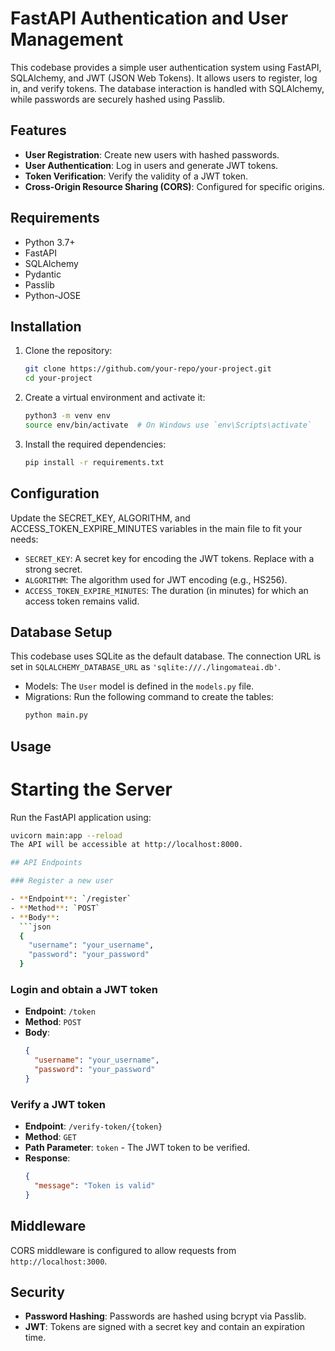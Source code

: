 # FastAPI Authentication and User Management

This codebase provides a simple user authentication system using FastAPI, SQLAlchemy, and JWT (JSON Web Tokens). It allows users to register, log in, and verify tokens. The database interaction is handled with SQLAlchemy, while passwords are securely hashed using Passlib.

## Features

- **User Registration**: Create new users with hashed passwords.
- **User Authentication**: Log in users and generate JWT tokens.
- **Token Verification**: Verify the validity of a JWT token.
- **Cross-Origin Resource Sharing (CORS)**: Configured for specific origins.

## Requirements

- Python 3.7+
- FastAPI
- SQLAlchemy
- Pydantic
- Passlib
- Python-JOSE

## Installation

1. Clone the repository:

   ```bash
   git clone https://github.com/your-repo/your-project.git
   cd your-project

   ```

2. Create a virtual environment and activate it:

   ```bash
   python3 -m venv env
   source env/bin/activate  # On Windows use `env\Scripts\activate`

   ```

3. Install the required dependencies:
   ```bash
   pip install -r requirements.txt

   ```

## Configuration

Update the SECRET_KEY, ALGORITHM, and ACCESS_TOKEN_EXPIRE_MINUTES variables in the main file to fit your needs:

- `SECRET_KEY`: A secret key for encoding the JWT tokens. Replace with a strong secret.
- `ALGORITHM`: The algorithm used for JWT encoding (e.g., HS256).
- `ACCESS_TOKEN_EXPIRE_MINUTES`: The duration (in minutes) for which an access token remains valid.

## Database Setup

This codebase uses SQLite as the default database. The connection URL is set in `SQLALCHEMY_DATABASE_URL` as `'sqlite:///./lingomateai.db'`.

- Models: The `User` model is defined in the `models.py` file.
- Migrations: Run the following command to create the tables:
  ```bash
  python main.py

  ```

## Usage

# Starting the Server

Run the FastAPI application using:
```bash
uvicorn main:app --reload
The API will be accessible at http://localhost:8000.

## API Endpoints

### Register a new user

- **Endpoint**: `/register`
- **Method**: `POST`
- **Body**:
  ```json
  {
    "username": "your_username",
    "password": "your_password"
  }
  ```

### Login and obtain a JWT token

- **Endpoint**: `/token`
- **Method**: `POST`
- **Body**:
  ```json
  {
    "username": "your_username",
    "password": "your_password"
  }
  ```

### Verify a JWT token

- **Endpoint**: `/verify-token/{token}`
- **Method**: `GET`
- **Path Parameter**: `token` - The JWT token to be verified.
- **Response**:
  ```json
  {
    "message": "Token is valid"
  }
  ```

## Middleware

CORS middleware is configured to allow requests from `http://localhost:3000`.

## Security

- **Password Hashing**: Passwords are hashed using bcrypt via Passlib.
- **JWT**: Tokens are signed with a secret key and contain an expiration time.

